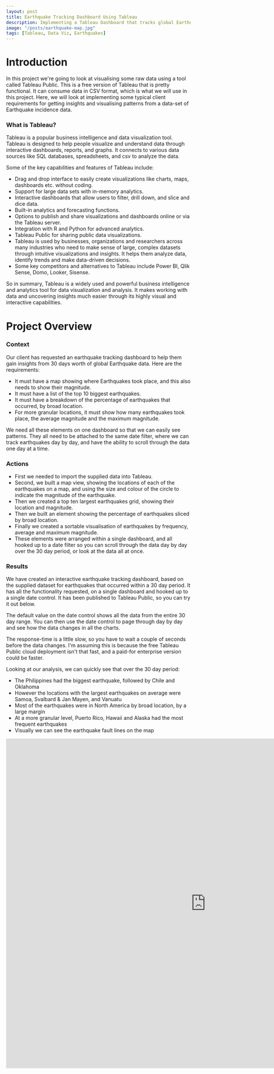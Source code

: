 ```yaml
---
layout: post
title: Earthquake Tracking Dashboard Using Tableau
description: Implementing a Tableau Dashboard that tracks global Earthquake activity across a 30-day period
image: "/posts/earthquake-map.jpg"
tags: [Tableau, Data Viz, Earthquakes]
---
```


# Introduction  <a name="introduction"></a>
In this project we're going to look at visualising some raw data using a tool called Tableau Public.  This is a free version of Tableau that is pretty functional.  It can consume data in CSV format, which is what we will use in this project.  Here, we will look at implementing some typical client requirements for getting insights and visualising patterns from a data-set of Earthquake incidence data.

### What is Tableau?
Tableau is a popular business intelligence and data visualization tool. Tableau is designed to help people visualize and understand data through interactive dashboards, reports, and graphs. It connects to various data sources like SQL databases, spreadsheets, and csv to analyze the data.

Some of the key capabilities and features of Tableau include:
* Drag and drop interface to easily create visualizations like charts, maps, dashboards etc. without coding.
* Support for large data sets with in-memory analytics.
* Interactive dashboards that allow users to filter, drill down, and slice and dice data.
* Built-in analytics and forecasting functions.
* Options to publish and share visualizations and dashboards online or via the Tableau server.
* Integration with R and Python for advanced analytics.
* Tableau Public for sharing public data visualizations.
* Tableau is used by businesses, organizations and researchers across many industries who need to make sense of large, complex datasets through intuitive visualizations and insights. It helps them analyze data, identify trends and make data-driven decisions.
* Some key competitors and alternatives to Tableau include Power BI, Qlik Sense, Domo, Looker, Sisense.

So in summary, Tableau is a widely used and powerful business intelligence and analytics tool for data visualization and analysis. It makes working with data and uncovering insights much easier through its highly visual and interactive capabilities.

# Project Overview  <a name="overview-main"></a>

### Context <a name="overview-context"></a>

Our client has requested an earthquake tracking dashboard to help them gain insights from 30 days worth of global Earthquake data.  Here are the requirements:

* It must have a map showing where Earthquakes took place, and this also needs to show their magnitude.
* It must have a list of the top 10 biggest earthquakes.
* It must have a breakdown of the percentage of earthquakes that occurred, by broad location.
* For more granular locations, it must show how many earthquakes took place, the average magnitude and the maximum magnitude.

We need all these elements on one dashboard so that we can easily see patterns.  They all need to be attached to the same date filter, where we can track earthquakes day by day, and have the ability to scroll through the data one day at a time.

### Actions <a name="overview-actions"></a>

* First we needed to import the supplied data into Tableau.
* Second, we built a map view, showing the locations of each of the earthquakes on a map, and using the size and colour of the circle to indicate the magnitude of the earthquake.
* Then we created a top ten largest earthquakes grid, showing their location and magnitude.
* Then we built an element showing the percentage of earthquakes sliced by broad location.
* Finally we created a sortable visualisation of earthquakes by frequency, average and maximum magnitude.
* These elements were arranged within a single dashboard, and all hooked up to a date filter so you can scroll through the data day by day over the 30 day period, or look at the data all at once. 

### Results <a name="overview-results"></a>

We have created an interactive earthquake tracking dashboard, based on the supplied dataset for earthquakes that occurred within a 30 day period.
It has all the functionality requested, on a single dashboard and hooked up to a single date control.
It has been published to Tableau Public, so you can try it out below.

The default value on the date control shows all the data from the entire 30 day range.
You can then use the date control to page through day by day and see how the data changes in all the charts.  

The response-time is a little slow, so you have to wait a couple of seconds before the data changes.  I'm assuming this is because the free Tableau Public cloud deployment isn't that fast, and a paid-for enterprise version could be faster.

Looking at our analysis, we can quickly see that over the 30 day period:

* The Philippines had the biggest earthquake, followed by Chile and Oklahoma
* However the locations with the largest earthquakes on average were Samoa, Svalbard & Jan Mayen, and Vanuatu
* Most of the earthquakes were in North America by broad location, by a large margin
* At a more granular level, Puerto Rico, Hawaii and Alaska had the most frequent earthquakes
* Visually we can see the earthquake fault lines on the map

<iframe seamless frameborder="0" src="https://public.tableau.com/shared/469YTCT49?:embed=yes&:display_count=yes&:showVizHome=no" width = '1090' height = '900'></iframe>
